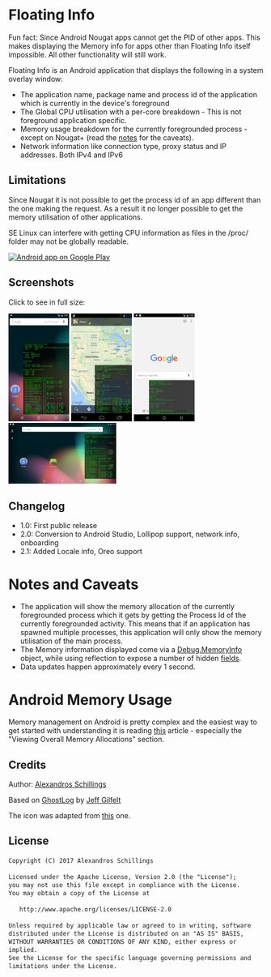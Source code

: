 Floating Info
=========

Fun fact: Since Android Nougat apps cannot get the PID of other apps. This makes displaying the Memory info for apps other than Floating Info itself impossible. All other functionality will still work.

Floating Info is an Android application that displays the following in a system overlay window:

* The application name, package name and process id of the application which is currently in the device's foreground
* The Global CPU utilisation with a per-core breakdown - This is not foreground application specific.
* Memory usage breakdown for the currently foregrounded process - except on Nougat+ (read the [notes](#notes) for the caveats).
* Network information like connection type, proxy status and IP addresses. Both IPv4 and IPv6

## Limitations
Since Nougat it is not possible to get the process id of an app different than the one making the request.
As a result it no longer possible to get the memory utilisation of other applications.

SE Linux can interfere with getting CPU information as files in the /proc/ folder may not be globally readable.

<a href="https://play.google.com/store/apps/details?id=uk.co.alt236.floatinginfo">
  <img alt="Android app on Google Play"
       src="https://developer.android.com/images/brand/en_app_rgb_wo_60.png" />
</a>

## Screenshots
Click to see in full size:

<img src="assets/screenshots/image1.png" height="213" width="120">
<img src="assets/screenshots/image2.png" height="213" width="120">
<img src="assets/screenshots/image3.png" height="213" width="120">
<img src="assets/screenshots/image4.png" height="120" width="213">

## Changelog
* 1.0: First public release
* 2.0: Conversion to Android Studio, Lollipop support, network info, onboarding
* 2.1: Added Locale info, Oreo support

# <a name="notes"></a> Notes and Caveats
* The application will show the memory allocation of the currently foregrounded process which it gets by getting the Process Id of the currently foregrounded activity. This means that if an application has spawned multiple processes, this application will only show the memory utilisation of the main process.
* The Memory information displayed come via a [Debug.MemoryInfo](http://developer.android.com/reference/android/os/Debug.MemoryInfo.html) object, while using reflection to expose a number of hidden [fields](https://android.googlesource.com/platform/frameworks/base/+/refs/heads/master/core/java/android/os/Debug.java).
* Data updates happen approximately every 1 second.

# Android Memory Usage
Memory management on Android is pretty complex and the easiest way to get started with understanding it is reading [this](https://developer.android.com/tools/debugging/debugging-memory.html) article - especially the "Viewing Overall Memory Allocations" section.

## Credits
Author: [Alexandros Schillings](https://github.com/alt236)

Based on [GhostLog](https://github.com/jgilfelt/GhostLog) by [Jeff Gilfelt](https://github.com/jgilfelt)

The icon was adapted from [this](http://www.clker.com/clipart-duck-silhouette.html) one.

## License
    Copyright (C) 2017 Alexandros Schillings

    Licensed under the Apache License, Version 2.0 (the "License");
    you may not use this file except in compliance with the License.
    You may obtain a copy of the License at

       http://www.apache.org/licenses/LICENSE-2.0

    Unless required by applicable law or agreed to in writing, software
    distributed under the License is distributed on an "AS IS" BASIS,
    WITHOUT WARRANTIES OR CONDITIONS OF ANY KIND, either express or implied.
    See the License for the specific language governing permissions and
    limitations under the License.
